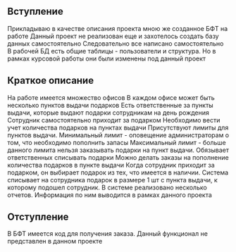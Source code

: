 Вступление
-----------

Прикладываю в качестве описания проекта мною же созданное БФТ на работе
Данный проект не реализован еще и захотелось создать базу данных самостоятельно
Следовательно все написано самостоятельно
В рабочей БД есть общие таблицы - пользователи и структура. Но в рамках курсовой работы они были изменены под данный проект 


Краткое описание
----------------
На работе имеется множество офисов
В каждом офисе может быть несколько пунктов выдачи подарков
Есть ответственные за пункты выдачи, которые выдают подарки сотрудникам на день рождения
Сотрудник самостоятельно приходит за подарком
Необходимо вести учет количества подарков на пунктах выдачи 
Присутствуют лимиты для пунктов выдачи.
Минимальный лимит - оповещение администраторам о том, что необходимо пополнить запасы
Максимальный лимит - больше данного лимита нельзя заказывать подарки на пункт выдачи. Обязывает ответственных списывать подарки
Можно делать заказы на пополнение количества подарков в пункте выдачи
Когда сотрудник приходит за подарком, он выбирает подарок из тех, что имеется в наличии. Система списывает на сотрудника подарок в размере 1 шт с пункта выдачи, к которому подошел сотрудник.
В системе реализовано несколько отчетов. Информация по ним выводится в рамках данного проекта


Отступление
-----------

В БФТ имеется код для получения заказа. Данный функционал не представлен в данном проекте